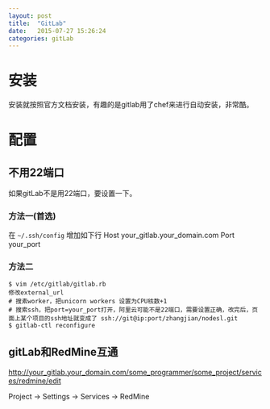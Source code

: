 ```yaml
---
layout: post
title:  "GitLab"
date:   2015-07-27 15:26:24
categories: gitLab
---
```

# 安装
安装就按照官方文档安装，有趣的是gitlab用了chef来进行自动安装，非常酷。

# 配置
## 不用22端口
如果gitLab不是用22端口，要设置一下。

### 方法一(首选)
在 `~/.ssh/config` 增加如下行
Host your_gitlab.your_domain.com
Port your_port

### 方法二

```shell
$ vim /etc/gitlab/gitlab.rb
修改external_url
# 搜素worker，把unicorn workers 设置为CPU核数+1
# 搜索ssh，把port=your_port打开，阿里云可能不是22端口，需要设置正确，改完后，页面上某个项目的ssh地址就变成了 ssh://git@ip:port/zhangjian/nodesl.git
$ gitlab-ctl reconfigure
```

## gitLab和RedMine互通

http://your_gitlab.your_domain.com/some_programmer/some_project/services/redmine/edit

Project -> Settings -> Services -> RedMine
